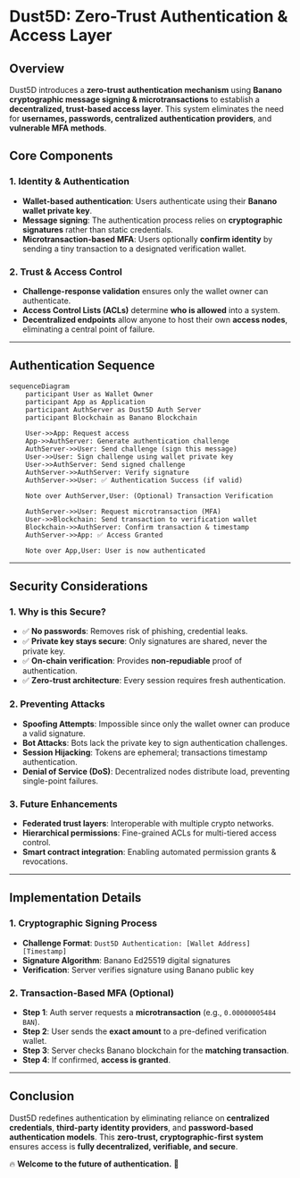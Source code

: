 # Dust5D: Zero-Trust Authentication & Access Layer

## Overview
Dust5D introduces a **zero-trust authentication mechanism** using **Banano cryptographic message signing & microtransactions** to establish a **decentralized, trust-based access layer**. This system eliminates the need for **usernames, passwords, centralized authentication providers**, and **vulnerable MFA methods**.

## Core Components
### 1. **Identity & Authentication**
- **Wallet-based authentication**: Users authenticate using their **Banano wallet private key**.
- **Message signing**: The authentication process relies on **cryptographic signatures** rather than static credentials.
- **Microtransaction-based MFA**: Users optionally **confirm identity** by sending a tiny transaction to a designated verification wallet.

### 2. **Trust & Access Control**
- **Challenge-response validation** ensures only the wallet owner can authenticate.
- **Access Control Lists (ACLs)** determine **who is allowed** into a system.
- **Decentralized endpoints** allow anyone to host their own **access nodes**, eliminating a central point of failure.

---

## **Authentication Sequence**

```mermaid
sequenceDiagram
    participant User as Wallet Owner
    participant App as Application
    participant AuthServer as Dust5D Auth Server
    participant Blockchain as Banano Blockchain

    User->>App: Request access
    App->>AuthServer: Generate authentication challenge
    AuthServer->>User: Send challenge (sign this message)
    User->>User: Sign challenge using wallet private key
    User->>AuthServer: Send signed challenge
    AuthServer->>AuthServer: Verify signature
    AuthServer->>User: ✅ Authentication Success (if valid)
    
    Note over AuthServer,User: (Optional) Transaction Verification
    
    AuthServer->>User: Request microtransaction (MFA)
    User->>Blockchain: Send transaction to verification wallet
    Blockchain->>AuthServer: Confirm transaction & timestamp
    AuthServer->>App: ✅ Access Granted

    Note over App,User: User is now authenticated
```

---

## **Security Considerations**

### **1. Why is this Secure?**
- ✅ **No passwords**: Removes risk of phishing, credential leaks.
- ✅ **Private key stays secure**: Only signatures are shared, never the private key.
- ✅ **On-chain verification**: Provides **non-repudiable** proof of authentication.
- ✅ **Zero-trust architecture**: Every session requires fresh authentication.

### **2. Preventing Attacks**
- **Spoofing Attempts**: Impossible since only the wallet owner can produce a valid signature.
- **Bot Attacks**: Bots lack the private key to sign authentication challenges.
- **Session Hijacking**: Tokens are ephemeral; transactions timestamp authentication.
- **Denial of Service (DoS)**: Decentralized nodes distribute load, preventing single-point failures.

### **3. Future Enhancements**
- **Federated trust layers**: Interoperable with multiple crypto networks.
- **Hierarchical permissions**: Fine-grained ACLs for multi-tiered access control.
- **Smart contract integration**: Enabling automated permission grants & revocations.

---

## **Implementation Details**
### **1. Cryptographic Signing Process**
- **Challenge Format**: `Dust5D Authentication: [Wallet Address] [Timestamp]`
- **Signature Algorithm**: Banano Ed25519 digital signatures
- **Verification**: Server verifies signature using Banano public key

### **2. Transaction-Based MFA (Optional)**
- **Step 1**: Auth server requests a **microtransaction** (e.g., `0.00000005484 BAN`).
- **Step 2**: User sends the **exact amount** to a pre-defined verification wallet.
- **Step 3**: Server checks Banano blockchain for the **matching transaction**.
- **Step 4**: If confirmed, **access is granted**.

---

## **Conclusion**
Dust5D redefines authentication by eliminating reliance on **centralized credentials**, **third-party identity providers**, and **password-based authentication models**. This **zero-trust, cryptographic-first system** ensures access is **fully decentralized, verifiable, and secure**.

🔥 **Welcome to the future of authentication.** 🚀

